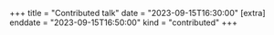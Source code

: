 +++
title = "Contributed talk"
date = "2023-09-15T16:30:00"
[extra]
enddate = "2023-09-15T16:50:00"
kind = "contributed"
+++
